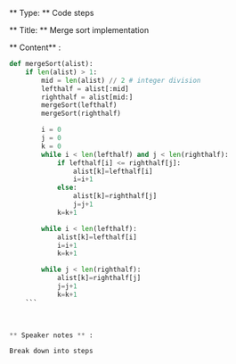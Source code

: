 

** Type: **  Code steps

** Title: ** Merge
sort implementation

** Content** :


```python
def mergeSort(alist):
    if len(alist) > 1:
        mid = len(alist) // 2 # integer division
        lefthalf = alist[:mid]
        righthalf = alist[mid:]
        mergeSort(lefthalf)
        mergeSort(righthalf)

        i = 0
        j = 0
        k = 0
        while i < len(lefthalf) and j < len(righthalf):
        	if lefthalf[i] <= righthalf[j]:
        		alist[k]=lefthalf[i]
        		i=i+1
        	else:
        		alist[k]=righthalf[j]
        		j=j+1
        	k=k+1

        while i < len(lefthalf):
        	alist[k]=lefthalf[i]
        	i=i+1
        	k=k+1

        while j < len(righthalf):
        	alist[k]=righthalf[j]
        	j=j+1
        	k=k+1
    ```
                            


** Speaker notes ** : 

Break down into steps 

